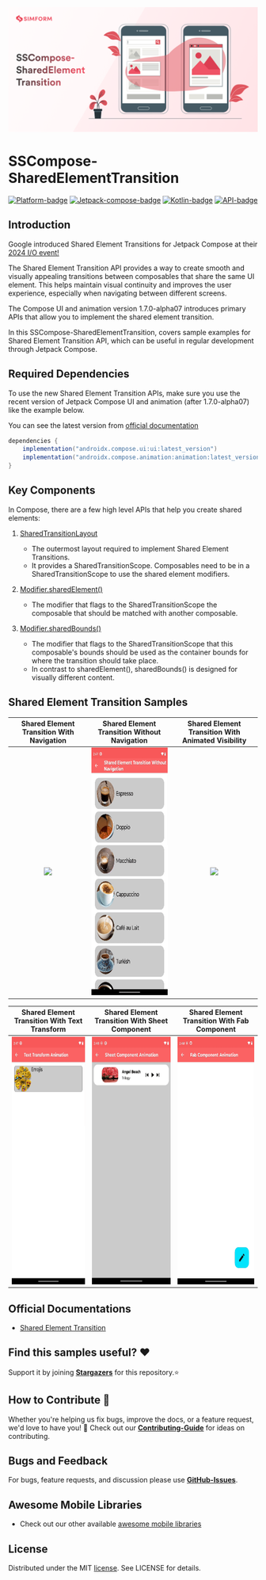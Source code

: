 ![](/gif/SharedElementBanner.png)

# SSCompose-SharedElementTransition

<div align="center">

[![Platform-badge]][Platform]
[![Jetpack-compose-badge]][Jetpack-Compose]
[![Kotlin-badge]][Kotlin]
[![API-badge]][API]

</div>

## Introduction

Google introduced Shared Element Transitions for Jetpack Compose at their [2024 I/O event!][Google-IO-Event-Link]

The Shared Element Transition API provides a way to create smooth and visually appealing transitions between composables that share the same UI element. This helps maintain visual continuity and improves the user experience, especially when navigating between different screens.

The Compose UI and animation version 1.7.0-alpha07 introduces primary APIs that allow you to implement the shared element transition.

In this SSCompose-SharedElementTransition, covers sample examples for Shared Element Transition API, which can be useful in regular development through Jetpack Compose.

## Required Dependencies

To use the new Shared Element Transition APIs, make sure you use the recent version of Jetpack Compose UI and animation (after 1.7.0-alpha07) like the example below.

You can see the latest version from [official documentation][Compose-Latest-Version]
```groovy
dependencies {
    implementation("androidx.compose.ui:ui:latest_version")
    implementation("androidx.compose.animation:animation:latest_version")
}
```
## Key Components

In Compose, there are a few high level APIs that help you create shared elements:

1. [SharedTransitionLayout][SharedTransitionLayout]
    - The outermost layout required to implement Shared Element Transitions. 
    - It provides a SharedTransitionScope. Composables need to be in a SharedTransitionScope to use the shared element modifiers.
   
2. [Modifier.sharedElement()][SharedElement]
    - The modifier that flags to the SharedTransitionScope the composable that should be matched with another composable.
   
3. [Modifier.sharedBounds()][SharedBounds]
    - The modifier that flags to the SharedTransitionScope that this composable's bounds should be used as the container bounds for where the transition should take place. 
    - In contrast to sharedElement(), sharedBounds() is designed for visually different content.

## Shared Element Transition Samples

| Shared Element Transition With Navigation | Shared Element Transition Without Navigation | Shared Element Transition With Animated Visibility |
| -- | -- | -- |
| <div align="center"><a href="app/src/main/java/com/jetpack/sharedelement/ui/transition/with/navigation/TransitionWithNavigationScreen.kt#L49" target="_blank"><img src="/gif/SETWithNavigation.gif" height="500px"/></a></div> | <div align="center"><a href="app/src/main/java/com/jetpack/sharedelement/ui/transition/without/navigation/TransitionWithoutNavigationScreen.kt#L59" target="_blank"><img src="/gif/SETWithoutNavigation.gif" height="500px"/></a></div> | <div align="center"><a href="app/src/main/java/com/jetpack/sharedelement/ui/transition/animated/visibility/TransitionWithAnimatedVisibilityScreen.kt#L48" target="_blank"><img src="/gif/SETWithAnimatedVisibility.gif" height="500px"/></a></div> |


| Shared Element Transition With Text Transform | Shared Element Transition With Sheet Component | Shared Element Transition With Fab Component |
| -- | -- | -- |
| <div align="center"><a href="app/src/main/java/com/jetpack/sharedelement/ui/transition/text/transform/TransitionWithTextTransformScreen.kt#L46" target="_blank"><img src="/gif/TextTransform.gif" height="500px"/></a></div> | <div align="center"><a href="app/src/main/java/com/jetpack/sharedelement/ui/transition/sheet/TransitionWithSheetScreen.kt#L49" target="_blank"><img src="/gif/SheetAnimation.gif" height="500px"/></a></div> | <div align="center"><a href="app/src/main/java/com/jetpack/sharedelement/ui/transition/fab/TransitionWithFabComponentScreen.kt#L44" target="_blank"><img src="/gif/FabComponentAnimation.gif" height="500px"/></a></div> |

## Official Documentations
- [Shared Element Transition][Shared-Element-Transition]

## Find this samples useful? ❤️
Support it by joining __[Stargazers]__ for this repository.⭐

## How to Contribute 🤝

Whether you're helping us fix bugs, improve the docs, or a feature request, we'd love to have you! 💪
Check out our __[Contributing-Guide]__ for ideas on contributing.

## Bugs and Feedback
For bugs, feature requests, and discussion please use __[GitHub-Issues]__.

## Awesome Mobile Libraries
- Check out our other available [awesome mobile libraries][Awesome-Mobile-Libraries]

## License
Distributed under the MIT [license][MIT-License]. See LICENSE for details.

<!-- Reference Links -->
[API]:                          https://developer.android.com/tools/releases/platforms#8.0

[Awesome-Mobile-Libraries]:     https://github.com/SimformSolutionsPvtLtd/Awesome-Mobile-Libraries

[Contributing-Guide]:           https://github.com/SimformSolutionsPvtLtd/SSCompose-SharedElement/blob/master/CONTRIBUTING.md

[Compose-Latest-Version]:       https://developer.android.com/jetpack/androidx/releases/compose#versions

[Google-IO-Event-Link]:         https://android-developers.googleblog.com/2024/05/whats-new-in-jetpack-compose-at-io-24.html

[GitHub-Issues]:                <https://github.com/SimformSolutionsPvtLtd/SSCompose-SharedElement/issues>

[Jetpack-Compose]:              https://developer.android.com/jetpack/compose

[Kotlin]:                       https://kotlinlang.org

[MIT-License]:                  https://github.com/SimformSolutionsPvtLtd/SSCompose-SharedElement/blob/master/LICENSE

[Platform]:                     https://www.android.com/

[Shared-Element-Transition]:    https://developer.android.com/develop/ui/compose/animation/shared-elements

[SharedTransitionLayout]:       https://developer.android.com/reference/kotlin/androidx/compose/animation/package-summary#SharedTransitionLayout(androidx.compose.ui.Modifier,kotlin.Function1)

[SharedElement]:                https://developer.android.com/develop/ui/compose/animation/shared-elements#basic-usage

[SharedBounds]:                 https://developer.android.com/develop/ui/compose/animation/shared-elements#shared-bounds

[Stargazers]:                   <https://github.com/SimformSolutionsPvtLtd/SSCompose-SharedElement/stargazers>

<!-- Badges -->
[API-badge]:                    https://img.shields.io/badge/API-26+-51b055

[Jetpack-compose-badge]:        https://img.shields.io/badge/Jetpack%20Compose-1.7.0--beta06-brightgreen?logo=jetpackcompose&logoColor=3ddc84

[Kotlin-badge]:                 https://img.shields.io/badge/Kotlin-v2.0.0-blue.svg?logo=kotlin

[Platform-badge]:               https://img.shields.io/badge/Platform-Android-green.svg?logo=Android
